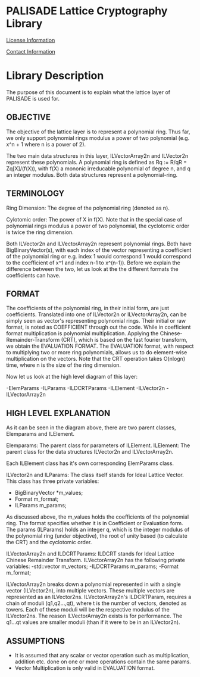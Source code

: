 PALISADE Lattice Cryptography Library
=====================================

[License Information](License.md)

[Contact Information](Contact.md)

Library Description
===================
The purpose of this document is to explain what the lattice layer of PALISADE is used for.

OBJECTIVE
---------
The objective of the lattice layer is to represent a polynomial ring. Thus far, we only support polynomial rings modulus a power of two polynomial (e.g. x^n + 1 where n is a power of 2).

The two main data structures in this layer, ILVectorArray2n and ILVector2n represent these polynomials. A polynomial ring is defined as
Rq := R/qR = Zq[X]/(f(X)), with f(X) a mononic irreducable polynomial of degree n, and q an integer modulus. Both data structures represent a polynomial-ring.

TERMINOLOGY
-----------
Ring Dimension: The degree of the polynomial ring (denoted as n).

Cylotomic order: The power of X in f(X). Note that in the special case of polynomial rings modulus a power of two polynomial, the cyclotomic order is twice the ring dimension.

Both ILVector2n and ILVectorArray2n represent polynomial rings. Both have BigBinaryVector(s), with each index of the vector representing a coefficient of the
polynomial ring or e.g. index 1 would correspond 1 would correspond to the coefficient of x^1
and index n-1 to x^(n-1)). Before we explain the difference between the two, let us look at the the different formats the coefficients can have.

FORMAT
------
The coefficients of the polynomial ring, in their initial form, are just coefficients. Translated into one of ILVector2n or ILVectorArray2n, can be simply seen
as vector's representing polynomial rings. Their initial or raw format, is noted as COEFFICIENT through out the code. While in coefficient format multiplication
is polynomial multiplication.  Applying the Chinese-Remainder-Transform (CRT), which is based on the fast fourier transform, we obtain the EVALUATION FORMAT. The EVALUATION
format, with respect to multiplying two or more ring polynomials, allows us to do element-wise multiplication on the vectors. Note that the CRT operation takes
O(nlogn) time, where n is the size of the ring dimension.

Now let us look at the high level diagram of this layer:

-ElemParams
  -ILParams
  -ILDCRTParams
-ILElement
 -ILVector2n
 -ILVectorArray2n

HIGH LEVEL EXPLANATION
----------------------
As it can be seen in the diagram above, there are two parent classes, Elemparams and ILElement.

Elemparams: The parent class for parameters of ILElement.
ILElement: The parent class for the data structures ILVector2n and ILVectorArray2n.

Each ILElement class has it's own corresponding ElemParams class.

ILVector2n and ILParams: The class itself stands for Ideal Lattice Vector. This class has three private variables:
- BigBinaryVector *m_values;
- Format m_format;
- ILParams m_params;

As discussed above, the m_values holds the coefficients of the polynomial ring. The format specifies whether it is in Coefficient or Evaluation form.
The params (ILParams) holds an integer q, which is the integer modulus of the polynomial ring (under objective), the root of unity based (to calculate the CRT) and the cyclotomic order.


ILVectorArray2n and ILDCRTParams: ILDCRT stands for Ideal Lattice Chinese Remainder Transform. ILVectorArray2n has the following private variables:
-std::vector<ILVector2n> m_vectors;
-ILDCRTParams m_params;
-Format m_format;

ILVectorArray2n breaks down a polynomial represented in with a single vector (ILVector2n), into multiple vectors. These multiple vectors are represented as an ILVector2ns.
ILVectorArray2n's ILDCRTParam, requires a chain of moduli (q1,q2...,qt), where t is the number of vectors, denoted as towers. Each of these moduli will be the respective modulus
of the ILVector2ns. The reason ILVectorArray2n exists is for performance. The q1...qt values are smaller moduli (than if it were to be in an ILVector2n).


ASSUMPTIONS
-----------
- It is assumed that any scalar or vector operation such as multiplication, addition etc. done on one or more operations contain the same params.
- Vector Multiplication is only valid in EVALUATION format.
